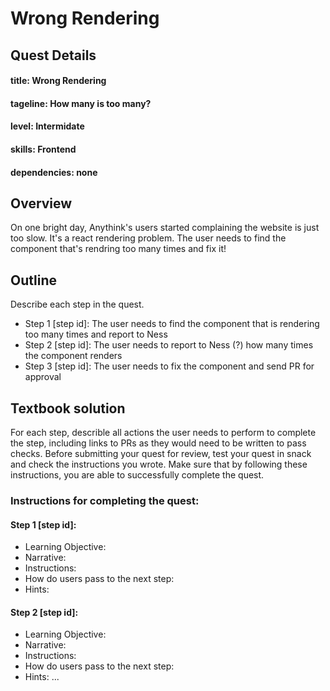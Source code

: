 # Wrong Rendering

## Quest Details 
#### title: Wrong Rendering
#### tageline: How many is too many?
#### level: Intermidate 
#### skills: Frontend
#### dependencies: none


## Overview 
On one bright day, Anythink's users started complaining the website is just too slow. It's a react rendering problem. The user needs to find the component that's rendring too many times and fix it! 


## Outline
Describe each step in the quest. 
- Step 1 [step id]: The user needs to find the component that is rendering too many times and report to Ness
- Step 2 [step id]: The user needs to report to Ness (?) how many times the component renders
- Step 3 [step id]: The user needs to fix the component and send PR for approval


## Textbook solution
For each step, describle all actions the user needs to perform to complete the step, including links to PRs as they would need to be written to pass checks. 
Before submitting your quest for review, test your quest in snack and check the instructions you wrote. Make sure that by following these instructions, you are able to successfully complete the quest.  
### Instructions for completing the quest: 
#### Step 1 [step id]: 
- Learning Objective:
- Narrative:
- Instructions: 
- How do users pass to the next step: 
- Hints:

 
#### Step 2 [step id]:
- Learning Objective:
- Narrative:
- Instructions: 
- How do users pass to the next step: 
- Hints:
...
